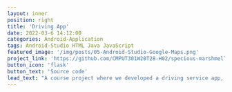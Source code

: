 ```yaml
---
layout: inner
position: right
title: 'Driving App'
date: 2022-03-6 14:12:00
categories: Android-Application
tags: Android-Studio HTML Java JavaScript
featured_image: '/img/posts/05-Android-Studio-Google-Maps.png'
project_link: 'https://github.com/CMPUT301W20T28-H02/specious-marshmellow'
button_icon: 'flask'
button_text: 'Source code'
lead_text: "A course project where we developed a driving service app, where drivers and users could connect to one another and see each other's geographical locations using Google Maps API. Users could upload profile pictures that were stored on the Firebase Real-time Database."
---
```

